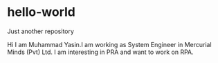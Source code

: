 # hello-world
Just another repository

Hi 
I am Muhammad Yasin.I am working as System Engineer in Mercurial Minds (Pvt) Ltd.
I am interesting in PRA and want to work on RPA.
